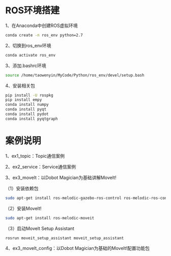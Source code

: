 # ROS环境搭建

1、在Anaconda中创建ROS虚拟环境

```bash
conda create -n ros_env python=2.7
```

2、切换到ros_env环境

```bash
conda activate ros_env
```

3、添加.bashrc环境

```bash
source /home/taowenyin/MyCode/Python/ros_env/devel/setup.bash
```

4、安装相关包

```bash
pip install -U rospkg
pip install empy
conda install numpy
conda install pyqt
conda install pydot
conda install pyqtgraph
```

# 案例说明

1、ex1_topic：Topic通信案例

2、ex2_service：Service通信案例

3、ex3_movelt：以Dobot Magician为基础讲解Movelt!

（1）安装依赖包

```bash
sudo apt-get install ros-melodic-gazebo-ros-control ros-melodic-ros-control ros-melodic-ros-controllers ros-melodic-joint-state-publisher-gui
```

（2）安装Movelt!

```bash
sudo apt-get install ros-melodic-moveit
```

（3）启动Movelt Setup Assistant

```bash
rosrun moveit_setup_assistant moveit_setup_assistant
```

4、ex3_movelt_config：以Dobot Magician为基础的Movelt!配置功能包